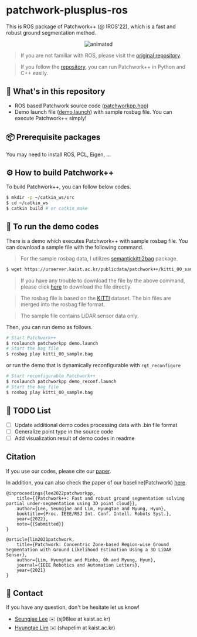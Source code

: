 # patchwork-plusplus-ros

This is ROS package of Patchwork++ (@ IROS'22), which is a fast and robust ground segmentation method.

<p align="center"><img src=pictures/patchwork++.gif alt="animated" /></p>

> If you are not familiar with ROS, please visit the [original repository][patchwork++link].

> If you follow the [repository][patchwork++link], you can run Patchwork++ in Python and C++ easily.

[patchwork++link]: https://github.com/url-kaist/patchwork-plusplus

## :open_file_folder: What's in this repository

* ROS based Patchwork source code ([patchworkpp.hpp][codelink])
* Demo launch file ([demo.launch][launchlink]) with sample rosbag file. You can execute Patchwork++ simply!

[codelink]: https://github.com/url-kaist/patchwork-plusplus-ros/blob/master/include/patchworkpp/patchworkpp.hpp
[launchlink]: https://github.com/url-kaist/patchwork-plusplus-ros/blob/master/launch/demo.launch

## :package: Prerequisite packages
You may need to install ROS, PCL, Eigen, ...

## :gear: How to build Patchwork++
To build Patchwork++, you can follow below codes.

```bash
$ mkdir -p ~/catkin_ws/src
$ cd ~/catkin_ws
$ catkin build # or catkin_make
```

## :runner: To run the demo codes
There is a demo which executes Patchwork++ with sample rosbag file. You can download a sample file with the following command.

> For the sample rosbag data, I utilizes [semantickitti2bag](https://github.com/amslabtech/semantickitti2bag) package.

```bash
$ wget https://urserver.kaist.ac.kr/publicdata/patchwork++/kitti_00_sample.bag
```
> If you have any trouble to download the file by the above command, please click [here][kitti_sample_link] to download the file directly.

[kitti_sample_link]: https://urserver.kaist.ac.kr/publicdata/patchwork++/kitti_00_sample.bag

> The rosbag file is based on the [KITTI][kittilink] dataset. The bin files are merged into the rosbag file format.

> The sample file contains LiDAR sensor data only.

[kittilink]: http://www.cvlibs.net/datasets/kitti/raw_data.php

Then, you can run demo as follows.

```bash
# Start Patchwork++
$ roslaunch patchworkpp demo.launch
# Start the bag file
$ rosbag play kitti_00_sample.bag
```

or run the demo that is dynamically reconfigurable with `rqt_reconfigure`

```bash
# Start reconfigurable Patchwork++
$ roslaunch patchworkpp demo_reconf.launch
# Start the bag file
$ rosbag play kitti_00_sample.bag
```

## :pushpin: TODO List
- [ ] Update additional demo codes processing data with .bin file format
- [ ] Generalize point type in the source code
- [ ] Add visualization result of demo codes in readme

## Citation
If you use our codes, please cite our [paper][patchwork++arXivLink].

In addition, you can also check the paper of our baseline(Patchwork) [here][patchworkarXivlink].

[patchwork++arXivLink]: https://arxiv.org/abs/2207.11919
[patchworkarXivlink]: https://arxiv.org/abs/2108.05560

```
@inproceedings{lee2022patchworkpp,
    title={{Patchwork++: Fast and robust ground segmentation solving partial under-segmentation using 3D point cloud}},
    author={Lee, Seungjae and Lim, Hyungtae and Myung, Hyun},
    booktitle={Proc. IEEE/RSJ Int. Conf. Intell. Robots Syst.},
    year={2022},
    note={{Submitted}} 
}
```
```
@article{lim2021patchwork,
    title={Patchwork: Concentric Zone-based Region-wise Ground Segmentation with Ground Likelihood Estimation Using a 3D LiDAR Sensor},
    author={Lim, Hyungtae and Minho, Oh and Myung, Hyun},
    journal={IEEE Robotics and Automation Letters},
    year={2021}
}
```

## :postbox: Contact
If you have any question, don't be hesitate let us know!

* [Seungjae Lee][sjlink] :envelope: (sj98lee at kaist.ac.kr)
* [Hyungtae Lim][htlink] :envelope: (shapelim at kaist.ac.kr)

[sjlink]: https://github.com/seungjae24
[htlink]: https://github.com/LimHyungTae


